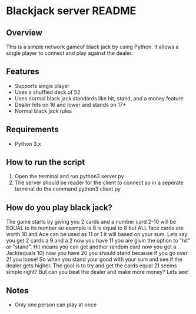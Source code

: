 # Blackjack server README
## Overview
This is a simple network gameof black jack by using Python. It allows a single player to connect and play against the dealer. 
## Features
- Supports single player
- Uses a shuffled deck of 52
- Uses normal black jack standards like hit, stand, and a money feature
- Dealer hits on 16 and lower and stands on 17+
- Normal black jack rules
## Requirements
- Python 3.x

## How to run the script
1. Open the terminal and run python3 server.py
2. The server should be reader for the client to connect so in a seperate terminal do the command python3 client.py
## How do you play black jack?
The game starts by giving you 2 cards and a number card 2-10 will be EQUAL to its number so example is 8 is equal to 8 but ALL face cards are worth 10 and Ace can be used as 11 or 1 it will based on your sum. Lets say you get 2 cards a 9 and a 2 now you have 11 you are givin the option to "hit" or "stand". Hit means you can get another random card now you get a Jack(equals 10) now you have 20 you should stand because if you go over 21 you loose! So when you stand your good with your sum and see if the dealer gets higher. The goal is to try and get the cards equal 21 seems simple right? But can you beat the dealer and make more money? Lets see!
## Notes
- Only one person can play at once
